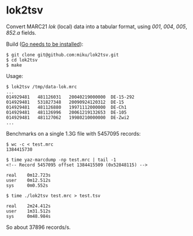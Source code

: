 lok2tsv
=======

Convert MARC21 *lok* (local) data into a tabular format, using *001*, *004*, 
*005*, *852.a* fields.

Build ([Go needs to be installed](http://golang.org/doc/install)):

    $ git clone git@github.com:miku/lok2tsv.git
    $ cd lok2tsv
    $ make

Usage:

    $ lok2tsv /tmp/data-lok.mrc
    ...
    014929481   481126031   20040219000000  DE-15-292
    014929481   531827348   20090924120312  DE-15
    014929481   481126880   19971112000000  DE-Ch1
    014929481   481126996   20061219132653  DE-105
    014929481   481127062   19980210000000  DE-Zwi2
    ...


Benchmarks on a single 1.3G file with 5457095 records:

    $ wc -c < test.mrc
    1384415730

    $ time yaz-marcdump -np test.mrc | tail -1
    <!-- Record 5457095 offset 1384415509 (0x52848115) -->

    real    0m12.723s
    user    0m12.512s
    sys     0m0.552s

    $ time ./lok2tsv test.mrc > test.tsv

    real    2m24.412s
    user    1m31.512s
    sys     0m48.984s

So about 37896 records/s.

